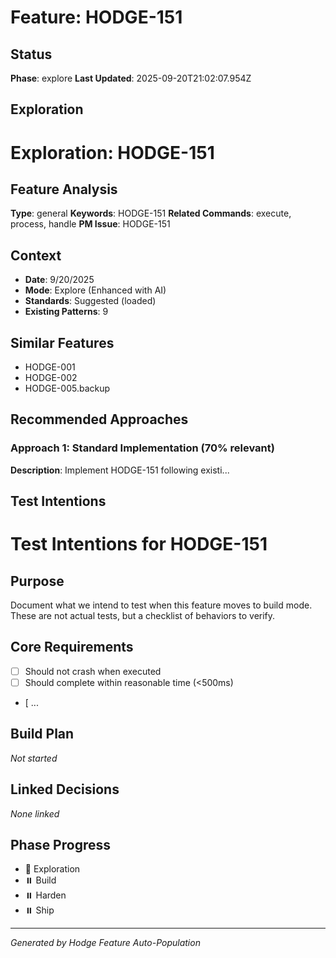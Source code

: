 # Feature: HODGE-151

## Status
**Phase**: explore
**Last Updated**: 2025-09-20T21:02:07.954Z

## Exploration
# Exploration: HODGE-151

## Feature Analysis
**Type**: general
**Keywords**: HODGE-151
**Related Commands**: execute, process, handle
**PM Issue**: HODGE-151

## Context
- **Date**: 9/20/2025
- **Mode**: Explore (Enhanced with AI)
- **Standards**: Suggested (loaded)
- **Existing Patterns**: 9


## Similar Features
- HODGE-001
- HODGE-002
- HODGE-005.backup




## Recommended Approaches


### Approach 1: Standard Implementation (70% relevant)
**Description**: Implement HODGE-151 following existi...

## Test Intentions
# Test Intentions for HODGE-151

## Purpose
Document what we intend to test when this feature moves to build mode.
These are not actual tests, but a checklist of behaviors to verify.

## Core Requirements
- [ ] Should not crash when executed
- [ ] Should complete within reasonable time (<500ms)
- [ ...

## Build Plan
_Not started_

## Linked Decisions
_None linked_




## Phase Progress
- 🔄 Exploration
- ⏸️ Build
- ⏸️ Harden
- ⏸️ Ship

---
_Generated by Hodge Feature Auto-Population_
